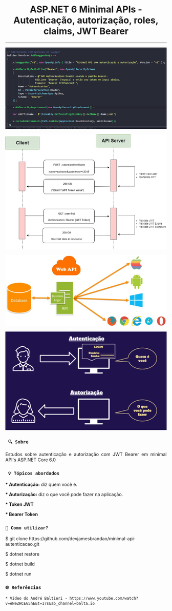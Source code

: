 <h1 align="center"><strong>ASP.NET 6 Minimal APIs - Autenticação, autorização, roles, claims, JWT Bearer</strong></h1>

<hr/>

<p align="center">
    <img src="/img/configuracao.png" alt="Configuração do swagger" title="Configuração do swagger">
</p> 

<p align="center">
    <img src="/img/fluxo.jpg" alt="Fluxo autenticação" title="Fluxo autenticação">
</p> 

<p align="center">
    <img src="/img/schema.jpeg" alt="Autenticação web API" title="Autenticação web API">
</p> 

<p align="center">
    <img src="/img/significado.png" alt="Significados" title="Significados">
</p> 


### ` 🔍 Sobre`

<p align="justify">Estudos sobre autenticação e autorização com JWT Bearer em minimal API's ASP.NET Core 6.0</p>

### ` 💡 Tópicos abordados`

<p><strong>* Autenticação:</strong> diz quem você é.</p>
<p><strong>* Autorização:</strong> diz o que você pode fazer na aplicação.</p>
<p><strong>* Token JWT</strong></p>
<p><strong>* Bearer Token</strong></p>

### `🔎 Como utilizar?`

<p>$ git clone https://github.com/devjamesbrandao/minimal-api-autenticacao.git</p>

<p>$ dotnet restore</p>

<p>$ dotnet build</p>

<p>$ dotnet run</p>

### `🌐 Referências`
    * Vídeo do André Baltieri - https://www.youtube.com/watch?v=eNeZHCEG5hE&t=17s&ab_channel=balta.io
